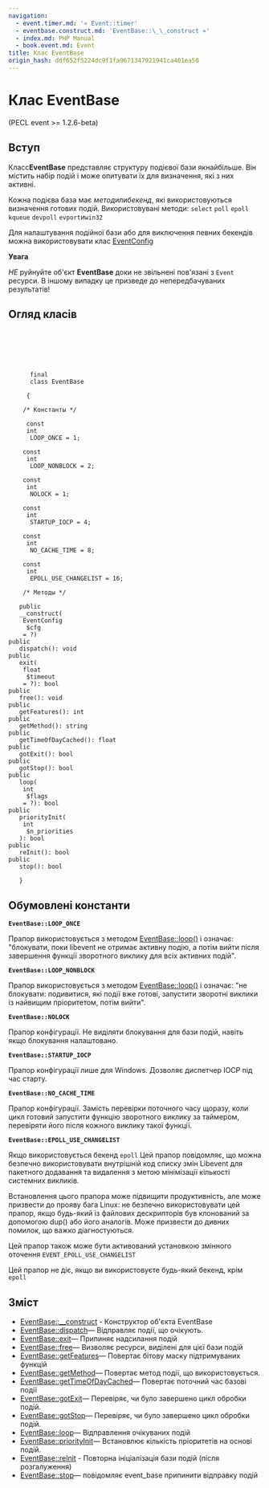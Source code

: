 ```yaml
---
navigation:
  - event.timer.md: '« Event::timer'
  - eventbase.construct.md: 'EventBase::\_\_construct »'
  - index.md: PHP Manual
  - book.event.md: Event
title: Клас EventBase
origin_hash: ddf652f5224dc9f1fa9671347921941ca401ea50
---
```

# Клас EventBase

(PECL event >= 1.2.6-beta)

## Вступ

Класс**EventBase** представляє структуру подієвої бази якнайбільше. Він містить набір подій і може опитувати їх для визначення, які з них активні.

Кожна подієва база має *метод*или*бекенд*, які використовуються визначення готових подій. Використовувані методи: `select` `poll` `epoll` `kqueue` `devpoll` `evport`и`win32`

Для налаштування подійної бази або для виключення певних бекендів можна використовувати клас [EventConfig](class.eventconfig.md)

**Увага**

*НЕ* руйнуйте об'єкт **EventBase** доки не звільнені пов'язані з `Event` ресурси. В іншому випадку це призведе до непередбачуваних результатів!

## Огляд класів

```classsynopsis

     
    
    
    
     
      final
      class EventBase
     
     {
    
    /* Константы */
    
     const
     int
      LOOP_ONCE = 1;

    const
     int
      LOOP_NONBLOCK = 2;

    const
     int
      NOLOCK = 1;

    const
     int
      STARTUP_IOCP = 4;

    const
     int
      NO_CACHE_TIME = 8;

    const
     int
      EPOLL_USE_CHANGELIST = 16;

    /* Методы */
    
   public
   __construct(
    EventConfig
     $cfg
    = ?)
public
   dispatch(): void
public
   exit(
    float
     $timeout
    = ?): bool
public
   free(): void
public
   getFeatures(): int
public
   getMethod(): string
public
   getTimeOfDayCached(): float
public
   gotExit(): bool
public
   gotStop(): bool
public
   loop(
    int
     $flags
    = ?): bool
public
   priorityInit(
    int
     $n_priorities
   ): bool
public
   reInit(): bool
public
   stop(): bool

   }
```

## Обумовлені константи

**`EventBase::LOOP_ONCE`**

Прапор використовується з методом [EventBase::loop()](eventbase.loop.md) і означає: "блокувати, поки libevent не отримає активну подію, а потім вийти після завершення функції зворотного виклику для всіх активних подій".

**`EventBase::LOOP_NONBLOCK`**

Прапор використовується з методом [EventBase::loop()](eventbase.loop.md) і означає: "не блокувати: подивитися, які події вже готові, запустити зворотні виклики із найвищим пріоритетом, потім вийти".

**`EventBase::NOLOCK`**

Прапор конфігурації. Не виділяти блокування для бази подій, навіть якщо блокування налаштовано.

**`EventBase::STARTUP_IOCP`**

Прапор конфігурації лише для Windows. Дозволяє диспетчер IOCP під час старту.

**`EventBase::NO_CACHE_TIME`**

Прапор конфігурації. Замість перевірки поточного часу щоразу, коли цикл готовий запустити функцію зворотного виклику за таймером, перевіряти його після кожного виклику такої функції.

**`EventBase::EPOLL_USE_CHANGELIST`**

Якщо використовується бекенд `epoll` Цей прапор повідомляє, що можна безпечно використовувати внутрішній код списку змін Libevent для пакетного додавання та видалення з метою мінімізації кількості системних викликів.

Встановлення цього прапора може підвищити продуктивність, але може призвести до прояву бага Linux: не безпечно використовувати цей прапор, якщо будь-який із файлових дескрипторів був клонований за допомогою dup() або його аналогів. Може призвести до дивних помилок, що важко діагностуються.

Цей прапор також може бути активований установкою змінного оточення `EVENT_EPOLL_USE_CHANGELIST`

Цей прапор не діє, якщо ви використовуєте будь-який бекенд, крім `epoll`

## Зміст

-   [EventBase::\_\_construct](eventbase.construct.md) \- Конструктор об'єкта EventBase
-   [EventBase::dispatch](eventbase.dispatch.md)— Відправляє події, що очікують.
-   [EventBase::exit](eventbase.exit.md)— Припиняє надсилання подій
-   [EventBase::free](eventbase.free.md)— Визволяє ресурси, виділені для цієї бази подій
-   [EventBase::getFeatures](eventbase.getfeatures.md)— Повертає бітову маску підтримуваних функцій
-   [EventBase::getMethod](eventbase.getmethod.md)— Повертає метод події, що використовується.
-   [EventBase::getTimeOfDayCached](eventbase.gettimeofdaycached.md)— Повертає поточний час базові події
-   [EventBase::gotExit](eventbase.gotexit.md)— Перевіряє, чи було завершено цикл обробки подій.
-   [EventBase::gotStop](eventbase.gotstop.md)— Перевіряє, чи було завершено цикл обробки подій.
-   [EventBase::loop](eventbase.loop.md)— Відправлення очікуваних подій
-   [EventBase::priorityInit](eventbase.priorityinit.md)— Встановлює кількість пріоритетів на основі подій.
-   [EventBase::reInit](eventbase.reinit.md) \- Повторна ініціалізація бази подій (після розгалуження)
-   [EventBase::stop](eventbase.stop.md)— повідомляє event\_base припинити відправку подій
